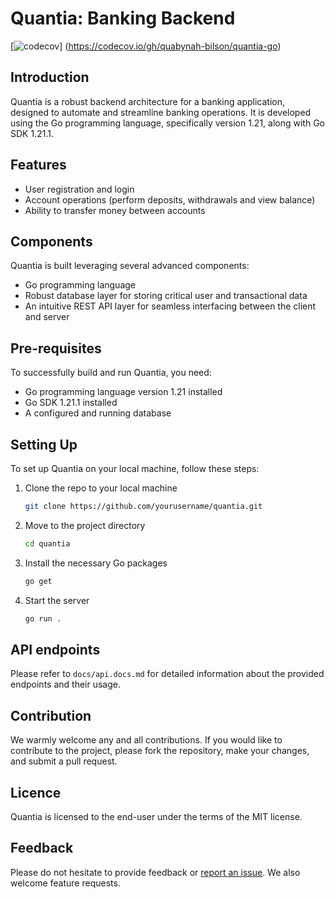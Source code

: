 # Quantia: Banking Backend

[![codecov](https://codecov.io/gh/quabynah-bilson/quantia-go/branch/dev/graph/badge.svg?token=codecov:token:95c2f5c4-6d08-4e7e-8a8e-a05cc20600e2)]
(https://codecov.io/gh/quabynah-bilson/quantia-go)

## Introduction

Quantia is a robust backend architecture for a banking application, designed to automate and streamline banking operations. It is developed using the
Go programming language, specifically version 1.21, along with Go SDK 1.21.1.

## Features

- User registration and login
- Account operations (perform deposits, withdrawals and view balance)
- Ability to transfer money between accounts

## Components

Quantia is built leveraging several advanced components:

- Go programming language
- Robust database layer for storing critical user and transactional data
- An intuitive REST API layer for seamless interfacing between the client and server

## Pre-requisites

To successfully build and run Quantia, you need:

- Go programming language version 1.21 installed
- Go SDK 1.21.1 installed
- A configured and running database

## Setting Up

To set up Quantia on your local machine, follow these steps:

1. Clone the repo to your local machine
   ```bash
   git clone https://github.com/yourusername/quantia.git
   ```
2. Move to the project directory
   ```bash
   cd quantia
   ```
3. Install the necessary Go packages
   ```bash
   go get
   ```
4. Start the server
   ```bash
   go run .
   ```

## API endpoints

Please refer to `docs/api.docs.md` for detailed information about the provided endpoints and their usage.

## Contribution

We warmly welcome any and all contributions. If you would like to contribute to the project, please fork the repository, make your changes, and submit
a pull request.

## Licence

Quantia is licensed to the end-user under the terms of the MIT license.

## Feedback

Please do not hesitate to provide feedback or [report an issue](https://github.com/quabynah-bilson/quantia-go/issues). We also welcome feature
requests.
